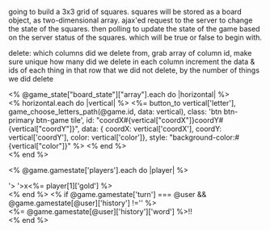 going to build a 3x3 grid of squares. squares will be stored as a board object, as two-dimensional
array. ajax'ed request to the server to change the state of the squares. then polling to update the state
of the game based on the server status of the squares. which will be true or false to begin with.

delete:
which columns did we delete from, grab array of column id, make sure unique
how many did we delete in each column
increment the data & ids of each thing in that row that we did not delete, by the number of
things we did delete


<div class="flex-wrap tile-wrapper">
<% @game_state["board_state"]["array"].each do |horizontal| %>
  <div class="flex-box" id="row<%= horizontal.first['coordX'] %> ">
    <% horizontal.each do |vertical| %>
      <a href=""></a>
      <%= button_to vertical['letter'],
      game_choose_letters_path(@game.id, data: vertical),
      class: 'btn btn-primary btn-game tile',
      id: "coordX#{vertical["coordX"]}coordY#{vertical["coordY"]}",
      data: {
        coordX: vertical['coordX'],
        coordY: vertical['coordY'],
        color: vertical['color']},
      style: "background-color:#{vertical["color"]}" %>
    <% end %>

  </div>
<% end %>
</div>



<% @game.gamestate['players'].each do |player| %>
  <div class="stats <%= player[1]['name'] %>">
    <span class="bar-wrapper">
      <span class="bar" style='width: <%= player[1]['current_health'] %>'></span>
      <span class='gold <%= player[1]['name'] %>'>x<%= player[1]['gold'] %></span>
    </span>

  </div>
<% end %>
<% if @game.gamestate['turn'] === @user && @game.gamestate[@user]['history'] !='' %>
  <div class="recent <%= @game.gamestate[@user]['name'] %><%= @game.gamestate[@user]['history']['color'] %>">
    <%= @game.gamestate[@user]['history']['word'] %>!!
  </div>
<% end %>
